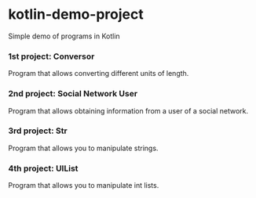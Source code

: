 # kotlin-demo-project
Simple demo of programs in Kotlin

### 1st project: Conversor
Program that allows converting different units of length.

### 2nd project: Social Network User
Program that allows obtaining information from a user of a social network.

### 3rd project: Str
Program that allows you to manipulate strings.

### 4th project: UIList
Program that allows you to manipulate int lists.
